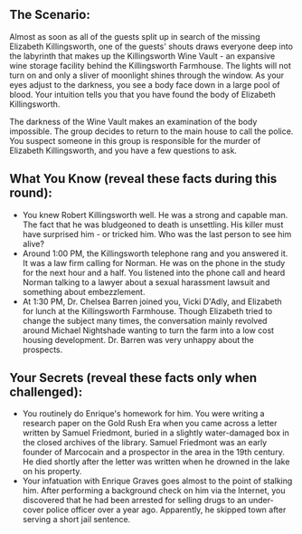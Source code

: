 ## The Scenario:

Almost as soon as all of the guests split up in search of the missing Elizabeth Killingsworth, one of the guests' shouts draws everyone deep into the labyrinth that makes up the Killingsworth Wine Vault - an expansive wine storage facility behind the Killingsworth Farmhouse. The lights will not turn on and only a sliver of moonlight shines through the window. As your eyes adjust to the darkness, you see a body face down in a large pool of blood. Your intuition tells you that you have found the body of Elizabeth Killingsworth.

The darkness of the Wine Vault makes an examination of the body impossible. The group decides to return to the main house to call the police. You suspect someone in this group is responsible for the murder of Elizabeth Killingsworth, and you have a few questions to ask.

## What You Know (reveal these facts during this round):

- You knew Robert Killingsworth well. He was a strong and capable man. The fact that he was bludgeoned to death is unsettling. His killer must have surprised him - or tricked him. Who was the last person to see him alive?
- Around 1:00 PM, the Killingsworth telephone rang and you answered it. It was a law firm calling for Norman. He was on the phone in the study for the next hour and a half. You listened into the phone call and heard Norman talking to a lawyer about a sexual harassment lawsuit and something about embezzlement.
- At 1:30 PM, Dr. Chelsea Barren joined you, Vicki D'Adly, and Elizabeth for lunch at the Killingsworth Farmhouse. Though Elizabeth tried to change the subject many times, the conversation mainly revolved around Michael Nightshade wanting to turn the farm into a low cost housing development. Dr. Barren was very unhappy about the prospects.

## Your Secrets (reveal these facts only when challenged):

- You routinely do Enrique's homework for him. You were writing a research paper on the Gold Rush Era when you came across a letter written by Samuel Friedmont, buried in a slightly water-damaged box in the closed archives of the library. Samuel Friedmont was an early founder of Marcocain and a prospector in the area in the 19th century. He died shortly after the letter was written when he drowned in the lake on his property.
- Your infatuation with Enrique Graves goes almost to the point of stalking him. After performing a background check on him via the Internet, you discovered that he had been arrested for selling drugs to an under-cover police officer over a year ago. Apparently, he skipped town after serving a short jail sentence.
